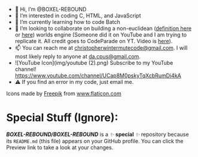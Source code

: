 - 👋 Hi, I’m @BOXEL-REBOUND
- 👀 I’m interested in coding C, HTML, and JavaScript
- 🌱 I’m currently learning how to code Batch
- 💞️ I’m looking to collaborate on building a non-euclidean ([definition here](https://www.google.com/search?q=def+of+euclidean&oq=def+of+euclidean&aqs=chrome..69i57j0i22i30l7.3793j0j9&sourceid=chrome&ie=UTF-8) or [here](https://www.google.com/search?q=non-euclidean+meaning&oq=non-euclidean+meaning&aqs=chrome..69i57j0i22i30l2j0i390l3.8532j0j9&sourceid=chrome&ie=UTF-8)) worlds engine (Someone did it on YouTube and I am trying to replicate it. All credit goes to CodeParade on YT. Video is [here](https://m.youtube.com/watch?feature=youtu.be&v=kEB11PQ9Eo8)).
- 📫 You can reach me at <christopherwintermutecode@gmail.com>. I will most likely reply to anyone at <da.cpus@gmail.com>.
- ![YouTube Icon](img/youtube (2).png) Subscribe to my YouTube channel! https://www.youtube.com/channel/UCap8M0pskyTqXcbRumDi4kA
- ⚠ If you find an error in my code, just email me.

<div>Icons made by <a href="https://www.freepik.com" title="Freepik">Freepik</a> from <a href="https://www.flaticon.com/" title="Flaticon">www.flaticon.com</a></div>

# Special Stuff (Ignore):
***BOXEL-REBOUND/BOXEL-REBOUND*** is a *✨* **special** *✨* repository because its `README.md` (this file) appears on your GitHub profile.
You can click the Preview link to take a look at your changes.
